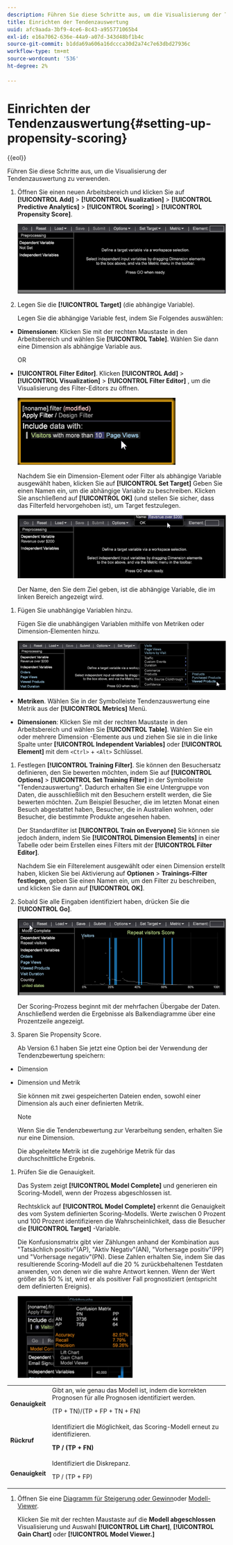 ```yaml
---
description: Führen Sie diese Schritte aus, um die Visualisierung der Tendenzauswertung zu verwenden.
title: Einrichten der Tendenzauswertung
uuid: afc9aada-3bf9-4ce6-8c43-a955771065b4
exl-id: e16a7062-636e-44a9-a07d-343d48bf1b4c
source-git-commit: b1dda69a606a16dccca30d2a74c7e63dbd27936c
workflow-type: tm+mt
source-wordcount: '536'
ht-degree: 2%

---
```


# Einrichten der Tendenzauswertung{#setting-up-propensity-scoring}

{{eol}}

Führen Sie diese Schritte aus, um die Visualisierung der Tendenzauswertung zu verwenden.

1. Öffnen Sie einen neuen Arbeitsbereich und klicken Sie auf **[!UICONTROL Add]** > **[!UICONTROL Visualization]** > **[!UICONTROL Predictive Analytics]** > **[!UICONTROL Scoring]** > **[!UICONTROL Propensity Score]**.

   ![](assets/propensity_visualization.png)

1. Legen Sie die **[!UICONTROL Target]** (die abhängige Variable).

   Legen Sie die abhängige Variable fest, indem Sie Folgendes auswählen:

* **Dimensionen**: Klicken Sie mit der rechten Maustaste in den Arbeitsbereich und wählen Sie **[!UICONTROL Table]**. Wählen Sie dann eine Dimension als abhängige Variable aus.

   OR

* **[!UICONTROL Filter Editor]**. Klicken **[!UICONTROL Add]** > **[!UICONTROL Visualization]** > **[!UICONTROL Filter Editor]** , um die Visualisierung des Filter-Editors zu öffnen.

   ![](assets/propensity_visualization_filter_editor.png)

   Nachdem Sie ein Dimension-Element oder Filter als abhängige Variable ausgewählt haben, klicken Sie auf **[!UICONTROL Set Target]** Geben Sie einen Namen ein, um die abhängige Variable zu beschreiben. Klicken Sie anschließend auf **[!UICONTROL OK]** (und stellen Sie sicher, dass das Filterfeld hervorgehoben ist), um Target festzulegen.

   ![](assets/propensity_visualization_setTarget.png)

   Der Name, den Sie dem Ziel geben, ist die abhängige Variable, die im linken Bereich angezeigt wird.
1. Fügen Sie unabhängige Variablen hinzu.

   Fügen Sie die unabhängigen Variablen mithilfe von Metriken oder Dimension-Elementen hinzu.

   ![](assets/propensity_visualization_metrics.png)

* **Metriken**. Wählen Sie in der Symbolleiste Tendenzauswertung eine Metrik aus der **[!UICONTROL Metrics]** Menü.

* **Dimensionen**: Klicken Sie mit der rechten Maustaste in den Arbeitsbereich und wählen Sie **[!UICONTROL Table]**. Wählen Sie ein oder mehrere Dimension -Elemente aus und ziehen Sie sie in die linke Spalte unter **[!UICONTROL Independent Variables]** oder **[!UICONTROL Element]** mit dem `<Ctrl>` + `<Alt>` Schlüssel.

1. Festlegen **[!UICONTROL Training Filter]**. Sie können den Besuchersatz definieren, den Sie bewerten möchten, indem Sie auf **[!UICONTROL Options]** > **[!UICONTROL Set Training Filter]** in der Symbolleiste &quot;Tendenzauswertung&quot;. Dadurch erhalten Sie eine Untergruppe von Daten, die ausschließlich mit den Besuchern erstellt werden, die Sie bewerten möchten. Zum Beispiel Besucher, die im letzten Monat einen Besuch abgestattet haben, Besucher, die in Australien wohnen, oder Besucher, die bestimmte Produkte angesehen haben.

   Der Standardfilter ist **[!UICONTROL Train on Everyone]** Sie können sie jedoch ändern, indem Sie **[!UICONTROL Dimension Elements]** in einer Tabelle oder beim Erstellen eines Filters mit der **[!UICONTROL Filter Editor]**.

   Nachdem Sie ein Filterelement ausgewählt oder einen Dimension erstellt haben, klicken Sie bei Aktivierung auf **Optionen** > **Trainings-Filter festlegen**, geben Sie einen Namen ein, um den Filter zu beschreiben, und klicken Sie dann auf **[!UICONTROL OK]**.
1. Sobald Sie alle Eingaben identifiziert haben, drücken Sie die **[!UICONTROL Go]**.

   ![](assets/propensity_visualization_GO.png)

   Der Scoring-Prozess beginnt mit der mehrfachen Übergabe der Daten. Anschließend werden die Ergebnisse als Balkendiagramme über eine Prozentzeile angezeigt.
1. Sparen Sie Propensity Score.

   Ab Version 6.1 haben Sie jetzt eine Option bei der Verwendung der Tendenzbewertung speichern:

* Dimension
* Dimension und Metrik

   Sie können mit zwei gespeicherten Dateien enden, sowohl einer Dimension als auch einer definierten Metrik.

   >[!NOTE]
   >
   >Wenn Sie die Tendenzbewertung zur Verarbeitung senden, erhalten Sie nur eine Dimension.

   Die abgeleitete Metrik ist die zugehörige Metrik für das durchschnittliche Ergebnis.
1. Prüfen Sie die Genauigkeit.

   Das System zeigt **[!UICONTROL Model Complete]** und generieren ein Scoring-Modell, wenn der Prozess abgeschlossen ist.

   Rechtsklick auf **[!UICONTROL Model Complete]** erkennt die Genauigkeit des vom System definierten Scoring-Modells. Werte zwischen 0 Prozent und 100 Prozent identifizieren die Wahrscheinlichkeit, dass die Besucher die **[!UICONTROL Target]** -Variable.

   Die Konfusionsmatrix gibt vier Zählungen anhand der Kombination aus &quot;Tatsächlich positiv&quot;(AP), &quot;Aktiv Negativ&quot;(AN), &quot;Vorhersage positiv&quot;(PP) und &quot;Vorhersage negativ&quot;(PN). Diese Zahlen erhalten Sie, indem Sie das resultierende Scoring-Modell auf die 20 % zurückbehaltenen Testdaten anwenden, von denen wir die wahre Antwort kennen. Wenn der Wert größer als 50 % ist, wird er als positiver Fall prognostiziert (entspricht dem definierten Ereignis).

   ![](assets/propensity_lift_gain_1.png)

<table id="table_154BDD6D294C4ED1B8C15EC33B74B199"> 
 <tbody> 
  <tr> 
   <td colname="col1"><b> Genauigkeit</b> </td> 
   <td colname="col2"> Gibt an, wie genau das Modell ist, indem die korrekten Prognosen für alle Prognosen identifiziert werden. <p>(TP + TN)/(TP + FP + TN + FN) </p> </td> 
  </tr> 
  <tr> 
   <td colname="col1"><b> Rückruf</b> </td> 
   <td colname="col2"> Identifiziert die Möglichkeit, das Scoring-Modell erneut zu identifizieren. <p><b>TP / (TP + FN)</b> </p> </td> 
  </tr> 
  <tr> 
   <td colname="col1"><b> Genauigkeit</b> </td> 
   <td colname="col2">Identifiziert die Diskrepanz. <p>TP / (TP + FP) </p> </td> 
  </tr> 
 </tbody> 
</table>

1. Öffnen Sie eine [Diagramm für Steigerung oder Gewinn](../../../../home/c-get-started/c-analysis-vis/c-visitor-propensity/c-propensity-gain-lift-chart.md#concept-0d049f6baf534f7fb97f271843ba6c4a)oder [Modell-Viewer](../../../../home/c-get-started/c-analysis-vis/c-visitor-propensity/c-propensity-model-viewer.md#concept-9f2593a8218140b7bd132a4c74e159f9).

   Klicken Sie mit der rechten Maustaste auf die **Modell abgeschlossen** Visualisierung und Auswahl **[!UICONTROL Lift Chart]**, **[!UICONTROL Gain Chart]** oder **[!UICONTROL Model Viewer.]**

